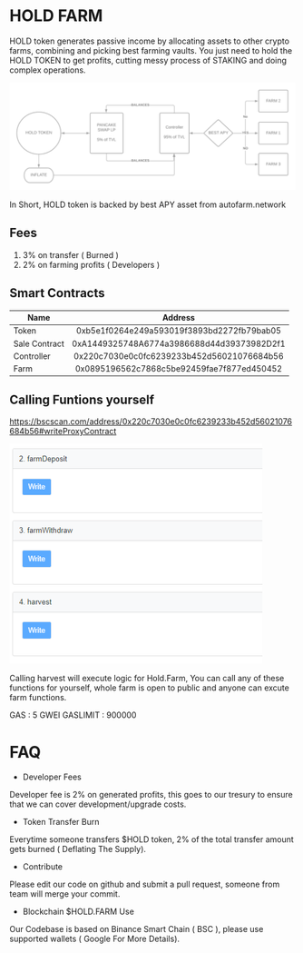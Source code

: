 # HOLD FARM

HOLD token generates passive income by allocating assets to other crypto farms, combining and picking best farming vaults. You just need to hold the HOLD TOKEN to get profits, cutting messy process of STAKING and doing complex operations.

![alt text](1.png "Overview")

In Short, HOLD token is backed by best APY asset from autofarm.network 



## Fees

1. 3% on transfer ( Burned )
2. 2% on farming profits ( Developers )


## Smart Contracts

| Name        | Address           |
| ------------- |:-------------:|
| Token         | 0xb5e1f0264e249a593019f3893bd2272fb79bab05      |
| Sale Contract | 0xA1449325748A6774a3986688d44d39373982D2f1      |
| Controller    | 0x220c7030e0c0fc6239233b452d56021076684b56      |
| Farm          | 0x0895196562c7868c5be92459fae7f877ed450452      |



## Calling Funtions yourself

https://bscscan.com/address/0x220c7030e0c0fc6239233b452d56021076684b56#writeProxyContract

![](farm.png "Farm")

Calling harvest will execute logic for Hold.Farm, You can call any of these functions for yourself, whole farm is open to public and anyone can excute farm functions.

GAS : 5 GWEI
GASLIMIT : 900000






# FAQ

+ Developer Fees

Developer fee is 2% on generated profits, this goes to our tresury to ensure that we can cover development/upgrade costs.

+ Token Transfer Burn

Everytime someone transfers $HOLD token, 2% of the total transfer amount gets burned ( Deflating The Supply).


+ Contribute

Please edit our code on github and submit a pull request, someone from team will merge your commit.

+ Blockchain $HOLD.FARM Use

Our Codebase is based on Binance Smart Chain ( BSC ), please use supported wallets ( Google For More Details).
